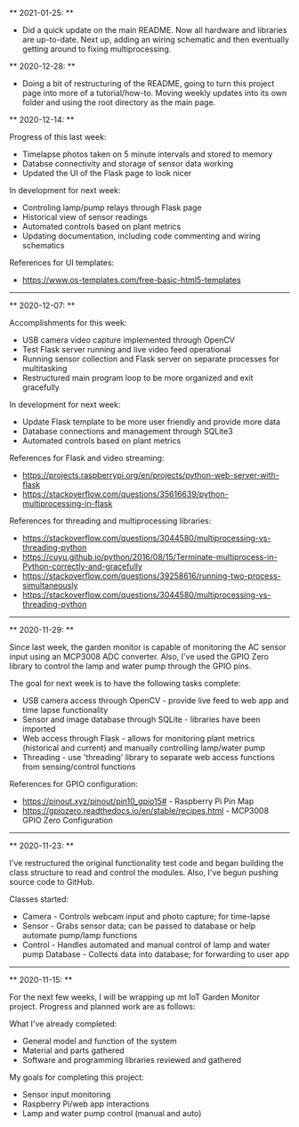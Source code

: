 ** 2021-01-25: **
- Did a quick update on the main README. Now all hardware and libraries are up-to-date. Next up, adding an wiring schematic and then eventually getting around to fixing multiprocessing.


** 2020-12-28: **

- Doing a bit of restructuring of the README, going to turn this project page into more of a tutorial/how-to. Moving weekly updates into its own folder and using the root directory as the main page.


** 2020-12-14: **

Progress of this last week:
- Timelapse photos taken on 5 minute intervals and stored to memory
- Databse connectivity and storage of sensor data working
- Updated the UI of the Flask page to look nicer

In development for next week:
- Controling lamp/pump relays through Flask page
- Historical view of sensor readings
- Automated controls based on plant metrics
- Updating documentation, including code commenting and wiring schematics

References for UI templates:
- https://www.os-templates.com/free-basic-html5-templates

***

** 2020-12-07: **

Accomplishments for this week:
- USB camera video capture implemented through OpenCV
- Test Flask server running and live video feed operational
- Running sensor collection and Flask server on separate processes for multitasking
- Restructured main program loop to be more organized and exit gracefully

In development for next week:
- Update Flask template to be more user friendly and provide more data
- Database connections and management through SQLite3
- Automated controls based on plant metrics

References for Flask and video streaming:
- https://projects.raspberrypi.org/en/projects/python-web-server-with-flask
- https://stackoverflow.com/questions/35616639/python-multiprocessing-in-flask

References for threading and multiprocessing libraries:
- https://stackoverflow.com/questions/3044580/multiprocessing-vs-threading-python
- https://cuyu.github.io/python/2016/08/15/Terminate-multiprocess-in-Python-correctly-and-gracefully
- https://stackoverflow.com/questions/39258616/running-two-process-simultaneously
- https://stackoverflow.com/questions/3044580/multiprocessing-vs-threading-python

***

** 2020-11-29: **

Since last week, the garden monitor is capable of monitoring the AC sensor input using an MCP3008 ADC converter. Also, I've used the GPIO Zero library to control the lamp and water pump through the GPIO pins.

The goal for next week is to have the following tasks complete:
- USB camera access through OpenCV - provide live feed to web app and time lapse functionality
- Sensor and image database through SQLite - libraries have been imported
- Web access through Flask - allows for monitoring plant metrics (historical and current) and manually controlling lamp/water pump
- Threading - use 'threading' library to separate web access functions from sensing/control functions

References for GPIO configuration:
- https://pinout.xyz/pinout/pin10_gpio15# - Raspberry Pi Pin Map
- https://gpiozero.readthedocs.io/en/stable/recipes.html - MCP3008 GPIO Zero Configuration

***

** 2020-11-23: **

I've restructured the original functionality test code and began building the class structure to read and control the modules. Also, I've begun pushing source code to GitHub.

Classes started:
- Camera - Controls webcam input and photo capture; for time-lapse
- Sensor - Grabs sensor data; can be passed to database or help automate pump/lamp functions
- Control - Handles automated and manual control of lamp and water pump
Database - Collects data into database; for forwarding to user app

***

** 2020-11-15: **

For the next few weeks, I will be wrapping up mt IoT Garden Monitor project. Progress and planned work are as follows:

What I've already completed:
- General model and function of the system
- Material and parts gathered
- Software and programming libraries reviewed and gathered

My goals for completing this project:
- Sensor input monitoring
- Raspberry Pi/web app interactions
- Lamp and water pump control (manual and auto)
